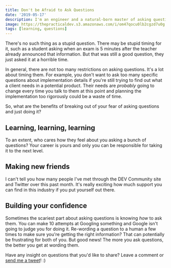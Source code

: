 ```yaml
---
title: Don't be Afraid to Ask Questions
date: '2019-05-17'
description: I'm an engineer and a natural-born master of asking questions. I used to be afraid of it, but there's really no reason to be.
image: https://thepracticaldev.s3.amazonaws.com/i/om47qocu0lb2cgzd7u0g.jpg
tags: [learning, questions]
---
```


There's no such thing as a stupid question. There may be stupid timing for it, such as a student asking when an exam is 5 minutes after the teacher already announced that information. But that was still a good question, they just asked it at a horrible time.

In general, there are not too many restrictions on asking questions. It's a lot about timing them. For example, you don't want to ask too many specific questions about implementation details if you're still trying to find out what a client needs in a potential product. Their needs are _probably_ going to change every time you talk to them at this point and planning the implementation too rigorously could be a waste of time.

So, what are the benefits of breaking out of your fear of asking questions and just doing it?

## Learning, learning, learning

To an extent, who cares how they feel about you asking a bunch of questions? Your career is yours and only you can be responsible for taking it to the next level.

## Making new friends

I can't tell you how many people I've met through the DEV Community site and Twitter over this past month. It's really exciting how much support you can find in this industry if you put yourself out there.

## Building your confidence

Sometimes the scariest part about asking questions is knowing _how_ to ask them. You can make 10 attempts at Googling something and Google isn't going to judge you for doing it. Re-wording a question to a human a few times to make sure you're getting the right information? That can potentially be frustrating for both of you. But good news! The more you ask questions, the better you get at wording them.

Have any insight on questions that you'd like to share? Leave a comment or [send me a tweet](https://twitter.com/ashleemboyer)! :)
